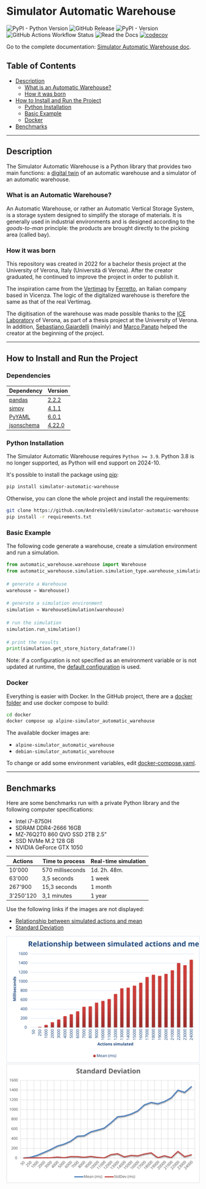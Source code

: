 # Simulator Automatic Warehouse

![PyPI - Python Version](https://img.shields.io/pypi/pyversions/simulator-automatic-warehouse?logo=python)
![GitHub Release](https://img.shields.io/github/v/release/AndreVale69/simulator-automatic-warehouse?display_name=release&logo=github)
![PyPI - Version](https://img.shields.io/pypi/v/simulator-automatic-warehouse?logo=pypi)
![GitHub Actions Workflow Status](https://img.shields.io/github/actions/workflow/status/AndreVale69/simulator-automatic-warehouse/.github%2Fworkflows%2Fci.yaml?branch=main&logo=github)
![Read the Docs](https://img.shields.io/readthedocs/simulator-automatic-warehouse?logo=readthedocs)
[![codecov](https://codecov.io/gh/AndreVale69/simulator-automatic-warehouse/branch/andre-branch/graph/badge.svg)](https://codecov.io/gh/AndreVale69/simulator-automatic-warehouse)

Go to the complete documentation: [Simulator Automatic Warehouse doc][21].

## Table of Contents

- [Description](#description)
  - [What is an Automatic Warehouse?](#what-is-an-automatic-warehouse)
  - [How it was born](#how-it-was-born)
- [How to Install and Run the Project](#how-to-install-and-run-the-project)
  - [Python Installation](#python-installation)
  - [Basic Example](#basic-example)
  - [Docker](#docker)
- [Benchmarks](#benchmarks)

------------------------------------------------------------------------------------------------------------------------

## Description

The Simulator Automatic Warehouse is a Python library that provides two main functions:
a [digital twin][5] of an automatic warehouse and a simulator of an automatic warehouse.

### What is an Automatic Warehouse?

An Automatic Warehouse, or rather an Automatic Vertical Storage System, 
is a storage system designed to simplify the storage of materials. 
It is generally used in industrial environments and is designed according to the _goods-to-man_ principle: 
the products are brought directly to the picking area (called bay).

### How it was born

This repository was created in 2022 for a bachelor thesis project at the University of Verona, Italy 
(Università di Verona). 
After the creator graduated, he continued to improve the project in order to publish it.

The inspiration came from the [Vertimag][1] by [Ferretto][2], an Italian company based in Vicenza.
The logic of the digitalized warehouse is therefore the same as that of the real Vertimag.

The digitisation of the warehouse was made possible thanks to the [ICE Laboratory][3] of Verona, 
as part of a thesis project at the University of Verona. 
In addition, [Sebastiano Gaiardelli][6] (mainly) and [Marco Panato][7] 
helped the creator at the beginning of the project.

------------------------------------------------------------------------------------------------------------------------

## How to Install and Run the Project

### Dependencies

| Dependency       | Version      |
|------------------|--------------|
| [pandas][8]      | [2.2.2][9]   |
| [simpy][10]      | [4.1.1][11]  |
| [PyYAML][12]     | [6.0.1][13]  |
| [jsonschema][14] | [4.22.0][15] |

### Python Installation

The Simulator Automatic Warehouse requires `Python >= 3.9`.
Python 3.8 is no longer supported, as Python will end support on 2024-10.

It's possible to install the package using [pip][4]:

```bash
pip install simulator-automatic-warehouse
```

Otherwise, you can clone the whole project and install the requirements:

```bash
git clone https://github.com/AndreVale69/simulator-automatic-warehouse
pip install -r requirements.txt
```

### Basic Example

The following code generate a warehouse, create a simulation environment and run a simulation.

```python
from automatic_warehouse.warehouse import Warehouse
from automatic_warehouse.simulation.simulation_type.warehouse_simulation import WarehouseSimulation

# generate a Warehouse
warehouse = Warehouse()

# generate a simulation environment
simulation = WarehouseSimulation(warehouse)

# run the simulation
simulation.run_simulation()

# print the results
print(simulation.get_store_history_dataframe())
```

Note: if a configuration is not specified as an environment variable or is not updated at runtime, 
the [default configuration][16] is used.

### Docker

Everything is easier with Docker.
In the GitHub project, there are a [docker folder][17] and use docker compose to build:

```bash
cd docker
docker compose up alpine-simulator_automatic_warehouse
```

The available docker images are:

- `alpine-simulator_automatic_warehouse`
- `debian-simulator_automatic_warehouse`

To change or add some environment variables, edit [docker-compose.yaml][18].

------------------------------------------------------------------------------------------------------------------------

## Benchmarks

Here are some benchmarks run with a private Python library and the following computer specifications:
 - Intel i7-8750H 
 - SDRAM DDR4-2666 16GB
 - MZ-76Q2T0 860 QVO SSD 2TB 2.5"
 - SSD NVMe M.2 128 GB
 - NVIDIA GeForce GTX 1050

| Actions   | Time to process  | Real-time simulation |
|-----------|------------------|----------------------|
| 10'000    | 570 milliseconds | 1d. 2h. 48m.         |
| 63'000    | 3,5 seconds      | 1 week               |
| 267'900   | 15,3 seconds     | 1 month              |
| 3'250'120 | 3,1 minutes      | 1 year               |

Use the following links if the images are not displayed:
- [Relationship between simulated actions and mean][19]
- [Standard Deviation][20]


<img src="docs/_static/benchmark-results/relationship_between_simulated_actions_and_media.svg" alt="Relationship between simulated actions and media">

<img src="docs/_static/benchmark-results/standard_deviation.svg" alt="Standard deviation">

[1]: https://www.ferretto.com/en/solutions/vertical-lift-modules-vertimag/
[2]: https://www.ferretto.com/en/
[3]: https://www.icelab.di.univr.it/
[4]: https://pip.pypa.io/en/stable/getting-started/
[5]: https://en.wikipedia.org/wiki/Digital_twin
[6]: https://sbgaia.github.io/
[7]: https://www.linkedin.com/in/marco-panato-vr
[8]: https://github.com/pandas-dev/pandas
[9]: https://github.com/pandas-dev/pandas/releases/tag/v2.2.2
[10]: https://gitlab.com/team-simpy/simpy
[11]: https://gitlab.com/team-simpy/simpy/-/tree/4.1.1?ref_type=tags
[12]: https://github.com/yaml/pyyaml
[13]: https://github.com/yaml/pyyaml/releases/tag/6.0.1
[14]: https://github.com/python-jsonschema/jsonschema
[15]: https://github.com/python-jsonschema/jsonschema/releases/tag/v4.22.0
[16]: https://github.com/AndreVale69/simulator-automatic-warehouse/blob/main/configuration/sample_config.yaml
[17]: https://github.com/AndreVale69/simulator-automatic-warehouse/tree/main/docker
[18]: https://github.com/AndreVale69/simulator-automatic-warehouse/blob/main/docker/docker-compose.yaml
[19]: https://github.com/AndreVale69/simulator-automatic-warehouse/blob/main/docs/_static/benchmark-results/relationship_between_simulated_actions_and_media.svg
[20]: https://github.com/AndreVale69/simulator-automatic-warehouse/blob/main/docs/_static/benchmark-results/standard_deviation.svg
[21]: https://simulator-automatic-warehouse.readthedocs.io/en/latest/
